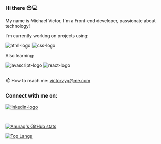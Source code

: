 ### Hi there :sunglasses::computer:

My name is Michael Victor, I´m a Front-end developer, passionate about technology! 

I´m currently working on projects using:

<img src="https://img.shields.io/badge/HTML5-E34F26?style=for-the-badge&logo=html5&logoColor=white" alt="html-logo" />
<img src="https://img.shields.io/badge/CSS3-1572B6?style=for-the-badge&logo=css3&logoColor=white" alt="css-logo" />

<br>

Also learning:

<img src="https://img.shields.io/badge/JavaScript-F7DF1E?style=for-the-badge&logo=javascript&logoColor=black" alt="javascript-logo"/>
<img src="https://img.shields.io/badge/React-20232A?style=for-the-badge&logo=react&logoColor=61DAFB" alt="react-logo"/>
<br>
<br>

📫 How to reach me: victorvyg@me.com

### Connect with me on:
<a href="https://www.linkedin.com/in/michaelenglish4devs/"><img src="https://img.shields.io/badge/LinkedIn-0077B5?style=for-the-badge&logo=linkedin&logoColor=white" alt="linkedin-logo"/></a>

<br>

[![Anurag's GitHub stats](https://github-readme-stats.vercel.app/api?username=victordev86&show_icons=true&)](https://github.com/anuraghazra/github-readme-stats)

[![Top Langs](https://github-readme-stats.vercel.app/api/top-langs/?username=victordev86)](https://github.com/anuraghazra/github-readme-stats)


<!--
**victordev86/victordev86** is a ✨ _special_ ✨ repository because its `README.md` (this file) appears on your GitHub profile.



Here are some ideas to get you started:

- 🔭 I’m currently working on ...
- 🌱 I’m currently learning ...
- 👯 I’m looking to collaborate on ...
- 🤔 I’m looking for help with ...
- 💬 Ask me about ...
- 📫 How to reach me: ...
- 😄 Pronouns: ...
- ⚡ Fun fact: ...
-->
